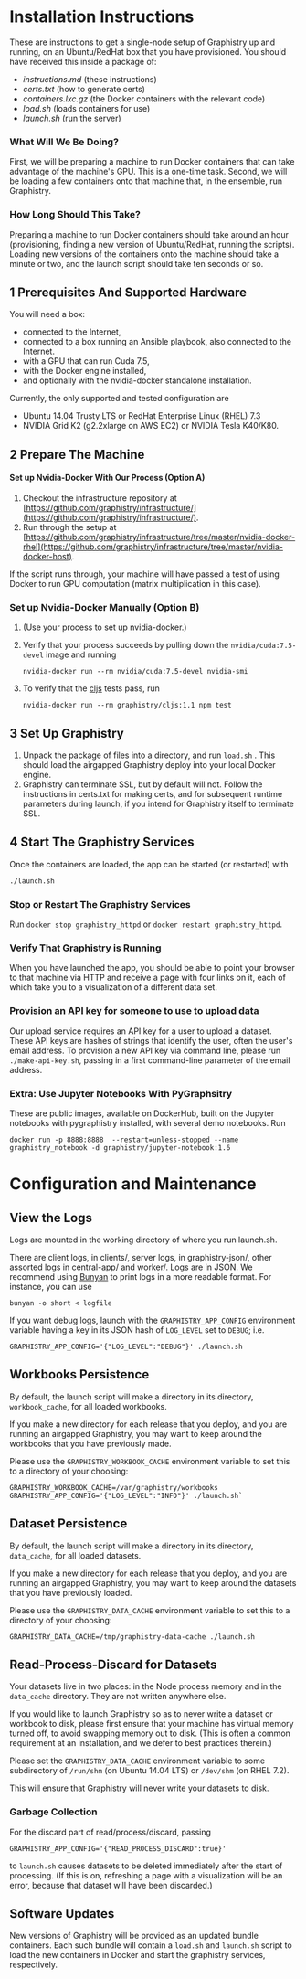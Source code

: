 # Installation Instructions

These are instructions to get a single-node setup of Graphistry up and running, on an Ubuntu/RedHat box that you have provisioned. You should have received this inside a package of:

  * *instructions.md* (these instructions)
  * *certs.txt* (how to generate certs)
  * *containers.lxc.gz* (the Docker containers with the relevant code)
  * *load.sh* (loads containers for use)
  * *launch.sh* (run the server)

### What Will We Be Doing?

First, we will be preparing a machine to run Docker containers that can take advantage of the machine's GPU. This is a one-time task.
Second, we will be loading a few containers onto that machine that, in the ensemble, run Graphistry.

### How Long Should This Take?

Preparing a machine to run Docker containers should take around an hour (provisioning, finding a new version of Ubuntu/RedHat, running the scripts).
Loading new versions of the containers onto the machine should take a minute or two, and the launch script should take ten seconds or so.

## 1 Prerequisites And Supported Hardware

You will need a box:

 * connected to the Internet,
 * connected to a box running an Ansible playbook, also connected to the Internet.
 * with a GPU that can run Cuda 7.5,
 * with the Docker engine installed,
 * and optionally with the nvidia-docker standalone installation.

Currently, the only supported and tested configuration are

 * Ubuntu 14.04 Trusty LTS or RedHat Enterprise Linux (RHEL) 7.3
 * NVIDIA Grid K2 (g2.2xlarge on AWS EC2) or NVIDIA Tesla K40/K80.

## 2 Prepare The Machine


#### Set up Nvidia-Docker With Our Process (Option A)

1. Checkout the infrastructure repository at [https://github.com/graphistry/infrastructure/](https://github.com/graphistry/infrastructure/).
2. Run through the setup at [https://github.com/graphistry/infrastructure/tree/master/nvidia-docker-rhel](https://github.com/graphistry/infrastructure/tree/master/nvidia-docker-host).

If the script runs through, your machine will have passed a test of using Docker to run GPU computation (matrix multiplication in this case).

### Set up Nvidia-Docker Manually (Option B)

1. (Use your process to set up nvidia-docker.)
2. Verify that your process succeeds by pulling down the `nvidia/cuda:7.5-devel` image and running

    ```
    nvidia-docker run --rm nvidia/cuda:7.5-devel nvidia-smi
    ```
3. To verify that the [cljs](https://github.com/graphistry/cljs) tests pass, run

    ```
    nvidia-docker run --rm graphistry/cljs:1.1 npm test
    ```

## 3 Set Up Graphistry

1. Unpack the package of files into a directory, and run `load.sh` . This should load the airgapped Graphistry deploy into your local Docker engine.
2. Graphistry can terminate SSL, but by default will not. Follow the instructions in certs.txt for making certs, and for subsequent runtime parameters during launch, if you intend for Graphistry itself to terminate SSL.

## 4 Start The Graphistry Services
Once the containers are loaded, the app can be started (or restarted) with

```bash
./launch.sh
```

### Stop or Restart The Graphistry Services

Run `docker stop graphistry_httpd` or `docker restart graphistry_httpd`.

### Verify That Graphistry is Running

When you have launched the app, you should be able to point your browser to that machine via HTTP and receive a page with four links on it, each of which take you to a visualization of a different data set.

### Provision an API key for someone to use to upload data

Our upload service requires an API key for a user to upload a dataset.
These API keys are hashes of strings that identify the user, often the user's email address.
To provision a new API key via command line, please run `./make-api-key.sh`, passing in a first command-line parameter of the email address.

### Extra: Use Jupyter Notebooks With PyGraphsitry

These are public images, available on DockerHub, built on the Jupyter notebooks with pygraphistry installed, with several demo notebooks. Run

```
docker run -p 8888:8888  --restart=unless-stopped --name graphistry_notebook -d graphistry/jupyter-notebook:1.6
```

# Configuration and Maintenance

## View the Logs

Logs are mounted in the working directory of where you run launch.sh.

There are client logs, in clients/, server logs, in graphistry-json/, other assorted logs in central-app/ and worker/. Logs are in JSON. We recommend using [Bunyan](https://github.com/trentm/node-bunyan) to print logs in a more readable format. For instance, you can use

```
bunyan -o short < logfile
```

If you want debug logs, launch with the `GRAPHISTRY_APP_CONFIG` environment variable having a key in its JSON hash of `LOG_LEVEL` set to `DEBUG`; i.e.

```
GRAPHISTRY_APP_CONFIG='{"LOG_LEVEL":"DEBUG"}' ./launch.sh
```


## Workbooks Persistence

By default, the launch script will make a directory in its directory, `workbook_cache`, for all loaded workbooks.

If you make a new directory for each release that you deploy, and you are running an airgapped Graphistry, you may want to keep around the workbooks that you have previously made.

Please use the `GRAPHISTRY_WORKBOOK_CACHE` environment variable to set this to a directory of your choosing:

```
GRAPHISTRY_WORKBOOK_CACHE=/var/graphistry/workbooks GRAPHISTRY_APP_CONFIG='{"LOG_LEVEL":"INFO"}' ./launch.sh`
```

## Dataset Persistence

By default, the launch script will make a directory in its directory, `data_cache`, for all loaded datasets.

If you make a new directory for each release that you deploy, and you are running an airgapped Graphistry, you may want to keep around the datasets that you have previously loaded.

Please use the `GRAPHISTRY_DATA_CACHE` environment variable to set this to a directory of your choosing:

```
GRAPHISTRY_DATA_CACHE=/tmp/graphistry-data-cache ./launch.sh
```

## Read-Process-Discard for Datasets

Your datasets live in two places: in the Node process memory and in the `data_cache` directory. They are not written anywhere else.

If you would like to launch Graphistry so as to never write a dataset or workbook to disk, please first ensure that your machine has virtual memory turned off, to avoid swapping memory out to disk. (This is often a common requirement at an installation, and we defer to best practices therein.)

Please set the `GRAPHISTRY_DATA_CACHE` environment variable to some subdirectory of `/run/shm` (on Ubuntu 14.04 LTS) or `/dev/shm` (on RHEL 7.2).

This will ensure that Graphistry will never write your datasets to disk.

### Garbage Collection

For the discard part of read/process/discard, passing

```
GRAPHISTRY_APP_CONFIG='{"READ_PROCESS_DISCARD":true}'
```

to `launch.sh` causes datasets to be deleted immediately after the start of processing.
(If this is on, refreshing a page with a visualization will be an error, because that dataset will have been discarded.)

## Software Updates

New versions of Graphistry will be provided as an updated bundle containers. Each such bundle will contain a `load.sh` and `launch.sh` script to load the new containers in Docker and start the graphistry services, respectively.
